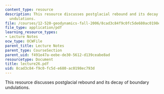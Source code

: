```yaml
---
content_type: resource
description: This resource discusses postglacial rebound and its decay of boundary
  undulations.
file: /courses/12-520-geodynamics-fall-2006/8cad3c84f9c0fc5de680ac0198ec793d_lecture26.pdf
file_type: application/pdf
learning_resource_types:
- Lecture Notes
ocw_type: OCWFile
parent_title: Lecture Notes
parent_type: CourseSection
parent_uid: f491e47a-eebe-de30-5612-d139ceabe8ad
resourcetype: Document
title: lecture26.pdf
uid: 8cad3c84-f9c0-fc5d-e680-ac0198ec793d
---
```

This resource discusses postglacial rebound and its decay of boundary undulations.

